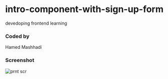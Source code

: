 # intro-component-with-sign-up-form
devedoping frontend learning
### Coded by 
Hamed Mashhadi
### Screenshot

![prnt scr](https://user-images.githubusercontent.com/90490768/136710475-d38b0f29-bb70-49a2-be91-c753ce3e14be.png)

